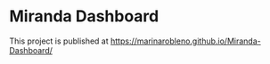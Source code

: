# Miranda Dashboard

This project is published at https://marinarobleno.github.io/Miranda-Dashboard/
